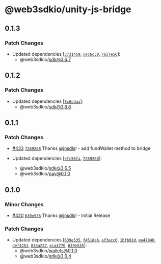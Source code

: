 # @web3sdkio/unity-js-bridge

## 0.1.3

### Patch Changes

- Updated dependencies [[`3731459`](https://github.com/web3sdkio/web3/commit/3731459d33f1ded7ebb69124809449b901b3ad3d), [`cac6c30`](https://github.com/web3sdkio/web3/commit/cac6c30bca5e17df81d746ef81316af47d5e252e), [`7a37e56`](https://github.com/web3sdkio/web3/commit/7a37e564fd5d5a9df84c8da44ecaf6c42f67a0e2)]:
  - @web3sdkio/sdk@3.6.7

## 0.1.2

### Patch Changes

- Updated dependencies [[`8c6cdaa`](https://github.com/web3sdkio/web3/commit/8c6cdaa2887fb2cc40d3ee6991233d195d103805)]:
  - @web3sdkio/sdk@3.6.6

## 0.1.1

### Patch Changes

- [#433](https://github.com/web3sdkio/web3/pull/433) [`7269268`](https://github.com/web3sdkio/web3/commit/72692689e9adb41e92038765fd01a36c2b7457e1) Thanks [@jnsdls](https://github.com/jnsdls)! - add fundWallet method to bridge

- Updated dependencies [[`efc56fa`](https://github.com/web3sdkio/web3/commit/efc56fa5802490ac8ef50037658d046afd89e9a1), [`7269268`](https://github.com/web3sdkio/web3/commit/72692689e9adb41e92038765fd01a36c2b7457e1)]:
  - @web3sdkio/sdk@3.6.5
  - @web3sdkio/pay@0.1.0

## 0.1.0

### Minor Changes

- [#420](https://github.com/web3sdkio/web3/pull/420) [`639e535`](https://github.com/web3sdkio/web3/commit/639e535ed55280ad9d081001aab3f5af72bb3e45) Thanks [@jnsdls](https://github.com/jnsdls)! - Initial Release

### Patch Changes

- Updated dependencies [[`639e535`](https://github.com/web3sdkio/web3/commit/639e535ed55280ad9d081001aab3f5af72bb3e45), [`f451da6`](https://github.com/web3sdkio/web3/commit/f451da6395689a5f89800ee63f34b6175b61f703), [`af3acc6`](https://github.com/web3sdkio/web3/commit/af3acc6b10751b840e56aef6400da5eea6040df2), [`1bfb91d`](https://github.com/web3sdkio/web3/commit/1bfb91dbf3a39160c987a425813ac5dbb84703ad), [`ee47840`](https://github.com/web3sdkio/web3/commit/ee478407673b0416e0c1cfe2be11bd6963395348), [`def4251`](https://github.com/web3sdkio/web3/commit/def42511ff5a20d83f9094164dafb87e412571b5), [`034a257`](https://github.com/web3sdkio/web3/commit/034a257442314c67729f7bafcbe3740cff33fa32), [`eca4776`](https://github.com/web3sdkio/web3/commit/eca47763cd89cc3b7aa57b542971837987540b55), [`639e535`](https://github.com/web3sdkio/web3/commit/639e535ed55280ad9d081001aab3f5af72bb3e45)]:
  - @web3sdkio/wallets@0.1.0
  - @web3sdkio/sdk@3.6.4

